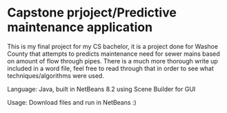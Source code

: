 # Capstone prjoject/Predictive maintenance application

This is my final project for my CS bachelor, it is a project done for Washoe County that attempts to predicts maintenance need for sewer mains based on amount of flow through pipes. There is a much more thorough write up included in a word file, feel free to read through that in order to see what techniques/algorithms were used.

Language: Java, built in NetBeans 8.2 using Scene Builder for GUI

Usage: Download files and run in NetBeans :)
